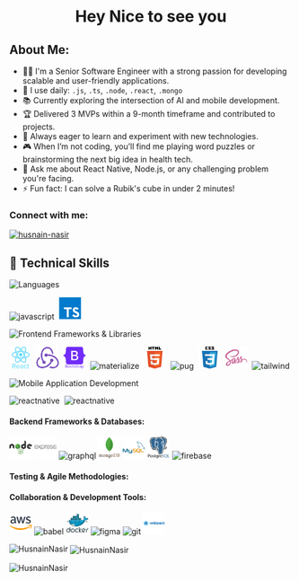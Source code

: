 <h1 align="center">Hey Nice to see you</h1>


## About Me:

- 👨‍💻 I'm a Senior Software Engineer with a strong passion for developing scalable and user-friendly applications.
- 🧠 I use daily: `.js`, `.ts`, `.node`, `.react`, `.mongo`
- 📚 Currently exploring the intersection of AI and mobile development.
- 🏆 Delivered 3 MVPs within a 9-month timeframe and contributed to projects.
- 🌱 Always eager to learn and experiment with new technologies.
- 🎮 When I’m not coding, you’ll find me playing word puzzles or brainstorming the next big idea in health tech.
- 💬 Ask me about React Native, Node.js, or any challenging problem you're facing.
- ⚡ Fun fact: I can solve a Rubik's cube in under 2 minutes!

<h3 align="left">Connect with me:</h3>
<p align="left">
  <a href="https://www.linkedin.com/in/husnain-nasir-9494931b1/" target="_blank">
    <img src="https://github.com/user-attachments/assets/e8bf8cc3-a1cd-448c-93a8-11d7e9652598" alt="husnain-nasir" height="40" width="40" />
  </a>
</p>




## 🔧 Technical Skills




![Languages](https://img.shields.io/badge/Languages-4CAF50?style=for-the-badge&logo=code&logoColor=white&labelColor=2E7D32&color=66BB6A)

<p>
   <img src="https://github.com/user-attachments/assets/dbdc3304-4e42-491c-aab8-b57080f73d27" alt="javascript" width="40" height="40"/>
   &nbsp;<img src="https://raw.githubusercontent.com/devicons/devicon/master/icons/typescript/typescript-original.svg" alt="typescript" width="40" height="40"/>
</p>

![Frontend Frameworks & Libraries](https://img.shields.io/badge/Frontend%20Frameworks%20%26%20Libraries-4CAF50?style=for-the-badge&logo=code&logoColor=white&labelColor=2E7D32&color=66BB6A)

<p>
 <img src="https://raw.githubusercontent.com/devicons/devicon/master/icons/react/react-original-wordmark.svg" alt="react" width="40" height="40"/>
 &nbsp;<img src="https://raw.githubusercontent.com/devicons/devicon/master/icons/redux/redux-original.svg" alt="redux" width="40" height="40"/> 
 &nbsp;<img src="https://raw.githubusercontent.com/devicons/devicon/master/icons/bootstrap/bootstrap-plain-wordmark.svg" alt="bootstrap" width="40" height="40"/>
 &nbsp;<img src="https://raw.githubusercontent.com/prplx/svg-logos/5585531d45d294869c4eaab4d7cf2e9c167710a9/svg/materialize.svg" alt="materialize" width="40" height="40"/> 
 &nbsp;<img src="https://raw.githubusercontent.com/devicons/devicon/master/icons/html5/html5-original-wordmark.svg" alt="html5" width="40" height="40"/>
 &nbsp;<img src="https://cdn.worldvectorlogo.com/logos/pug.svg" alt="pug" width="40" height="40"/> 
 &nbsp;<img src="https://raw.githubusercontent.com/devicons/devicon/master/icons/css3/css3-original-wordmark.svg" alt="css3" width="40" height="40"/>
 &nbsp;<img src="https://raw.githubusercontent.com/devicons/devicon/master/icons/sass/sass-original.svg" alt="sass" width="40" height="40"/> 
&nbsp;<img src="https://www.vectorlogo.zone/logos/tailwindcss/tailwindcss-icon.svg" alt="tailwind" width="40" height="40"/>
</p>
 

![Mobile Application Development](https://img.shields.io/badge/Mobile%20Application%20Development-4CAF50?style=for-the-badge&logo=code&logoColor=white&labelColor=2E7D32&color=66BB6A)

<p>
   <img src="https://reactnative.dev/img/header_logo.svg" alt="reactnative" width="40" height="40"/>
   &nbsp;<img src="https://github.com/user-attachments/assets/4c6ac025-70a7-4b31-81c8-54057dc3b992" alt="reactnative" width="40" height="40"/>
</p>


  


#### **Backend Frameworks & Databases:**
<p>
<img src="https://raw.githubusercontent.com/devicons/devicon/master/icons/nodejs/nodejs-original-wordmark.svg" alt="nodejs" width="40" height="40"/>
<img src="https://raw.githubusercontent.com/devicons/devicon/master/icons/express/express-original-wordmark.svg" alt="express" width="40" height="40"/> 
<img src="https://www.vectorlogo.zone/logos/graphql/graphql-icon.svg" alt="graphql" width="40" height="40"/> 
<img src="https://raw.githubusercontent.com/devicons/devicon/master/icons/mongodb/mongodb-original-wordmark.svg" alt="mongodb" width="40" height="40"/>
<img src="https://raw.githubusercontent.com/devicons/devicon/master/icons/mysql/mysql-original-wordmark.svg" alt="mysql" width="40" height="40"/> 
<img src="https://raw.githubusercontent.com/devicons/devicon/master/icons/postgresql/postgresql-original-wordmark.svg" alt="postgresql" width="40" height="40"/> 
<img src="https://www.vectorlogo.zone/logos/firebase/firebase-icon.svg" alt="firebase" width="40" height="40"/> 
</p>

#### **Testing & Agile Methodologies:**
<p>
  
</p>

#### **Collaboration & Development Tools:**
<p>
 <img src="https://raw.githubusercontent.com/devicons/devicon/master/icons/amazonwebservices/amazonwebservices-original-wordmark.svg" alt="aws" width="40" height="40"/>
 <img src="https://www.vectorlogo.zone/logos/babeljs/babeljs-icon.svg" alt="babel" width="40" height="40"/> 
 <img src="https://raw.githubusercontent.com/devicons/devicon/master/icons/docker/docker-original-wordmark.svg" alt="docker" width="40" height="40"/> 
 <img src="https://www.vectorlogo.zone/logos/figma/figma-icon.svg" alt="figma" width="40" height="40"/>
 <img src="https://www.vectorlogo.zone/logos/git-scm/git-scm-icon.svg" alt="git" width="40" height="40"/> 
 <img src="https://raw.githubusercontent.com/devicons/devicon/d00d0969292a6569d45b06d3f350f463a0107b0d/icons/webpack/webpack-original-wordmark.svg" alt="webpack" width="40" height="40"/> 
  </p>
  
  

<p><img align="left" src="https://github-readme-stats.vercel.app/api/top-langs?username=HusnainNasir&show_icons=true&locale=en&layout=compact" alt="HusnainNasir" /></p>

<p>&nbsp;<img align="center" src="https://github-readme-stats.vercel.app/api?username=HusnainNasir-Crowdbotics&show_icons=true&locale=en" alt="HusnainNasir" /></p>

<p><img align="center" src="https://github-readme-streak-stats.herokuapp.com/?user=HusnainNasir-Crowdbotics&" alt="HusnainNasir" /></p>
